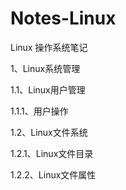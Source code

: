 # Notes-Linux

Linux 操作系统笔记

1、Linux系统管理

1.1、Linux用户管理

1.1.1、用户操作


1.2、Linux文件系统

1.2.1、Linux文件目录

1.2.2、Linux文件属性


